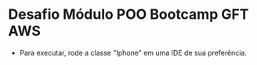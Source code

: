 # Desafio Módulo POO Bootcamp GFT AWS

- Para executar, rode a classe "Iphone" em uma IDE de sua preferência.